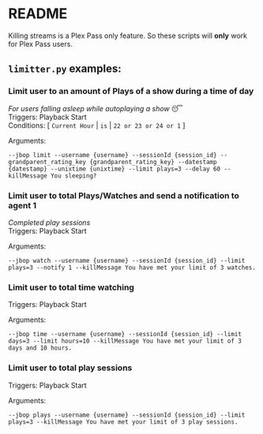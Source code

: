 # README

Killing streams is a Plex Pass only feature. So these scripts will **only** work for Plex Pass users.

## `limitter.py` examples:

### Limit user to an amount of Plays of a show during a time of day
_For users falling asleep while autoplaying a show_ :sleeping:\
Triggers: Playback Start  
Conditions: \[ `Current Hour` | `is` | `22 or 23 or 24 or 1` \]

Arguments:
```
--jbop limit --username {username} --sessionId {session_id} --grandparent_rating_key {grandparent_rating_key} --datestamp {datestamp} --unixtime {unixtime} --limit plays=3 --delay 60 --killMessage You sleeping?
```

### Limit user to total Plays/Watches and send a notification to agent 1
_Completed play sessions_ \
Triggers: Playback Start  

Arguments:
```
--jbop watch --username {username} --sessionId {session_id} --limit plays=3 --notify 1 --killMessage You have met your limit of 3 watches. 
```

### Limit user to total time watching

Triggers: Playback Start  

Arguments:
```
--jbop time --username {username} --sessionId {session_id} --limit days=3 --limit hours=10 --killMessage You have met your limit of 3 days and 10 hours.
```


### Limit user to total play sessions

Triggers: Playback Start  

Arguments:
```
--jbop plays --username {username} --sessionId {session_id} --limit plays=3 --killMessage You have met your limit of 3 play sessions.
```